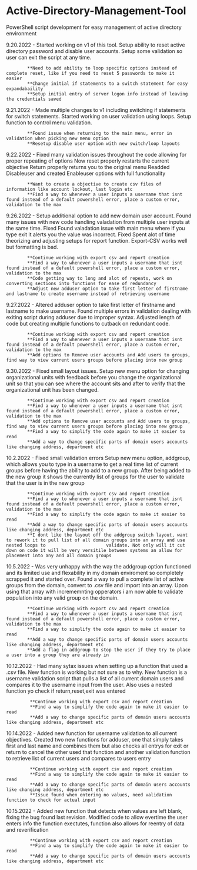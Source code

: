 # Active-Directory-Management-Tool
PowerShell script development for easy management of active directory environment

9.20.2022 - Started working on v1 of this tool. 
            Setup ability to reset active directory password and disable user accounts. 
            Setup some validation so user can exit the script at any time.
            
            **Need to add ability to loop specific options instead of complete reset, like if you need to reset 5 passwords to make it easier
            **Change initial if statements to a switch statement for easy expandabaility
            **Setup initial entry of server logon info instead of leaving the credentials saved
            
9.21.2022 - Made multiple changes to v1 including switching if statements for switch statements.
            Started working on user validation using loops.
            Setup function to control menu validation.
            
            **Found issue when returning to the main menu, error in validation when picking new menu option
            **Resetup disable user option with new switch/loop layouts

9.22.2022 - Fixed many validation issues throughout the code allowing for proper repeating of options
            Now reset properly restarts the current objective
            Return properly returns you to the original menu
            Readded Disableuser and created Enableuser options with full functionality
            
            **Want to create a objective to create csv files of information like account lockout, last login etc
            **Find a way to whenever a user inputs a username that isnt found instead of a default powershell error, place a custom error, validation to the max

9.26.2022 - Setup additional option to add new domain user account.
            Found many issues with new code handling valadation from multiple user inputs at the same time. Fixed
            Found valadation issue with main menu where if you type exit it alerts you the value was incorrect. Fixed
            Spent alot of time theorizing and adjusting setups for report function. Export-CSV works well but formatting is bad.
            
            **Continue working with export csv and report creation
            **Find a way to whenever a user inputs a username that isnt found instead of a default powershell error, place a custom error, validation to the max
            **Code getting way to long and alot of repeats, work on converting sections into functions for ease of redundancy
            **Adjust new adduser option to take first letter of firstname and lastname to create username instead of retrieving username

9.27.2022 - Altered adduser option to take first letter of firstname and lastname to make username.
            Found multiple errors in validation dealing with exiting script during adduser due to improper syntax.
            Adjusted length of code but creating multiple functions to cutback on redundant code.
            
            **Continue working with export csv and report creation
            **Find a way to whenever a user inputs a username that isnt found instead of a default powershell error, place a custom error, validation to the max
            **Add options to Remove user accounts and Add users to groups, find way to view current users groups before placing into new group

9.30.2022 - Fixed small layout issues.
            Setup new menu option for changing organizational units with feedback before you change the organizational unit so that you can see where the account sits 
            and after to verify that the organizational unit has been changed.
            
            **Continue working with export csv and report creation
            **Find a way to whenever a user inputs a username that isnt found instead of a default powershell error, place a custom error, validation to the max
            **Add options to Remove user accounts and Add users to groups, find way to view current users groups before placing into new group
            **Find a way to simplify the code again to make it easier to read
            **Add a way to change specific parts of domain users accounts like changing address, department etc
            
10.2.2022 - Fixed small validation errors
            Setup new menu option, addgroup, which allows you to type in a username to get a real time list of current groups before having the ability to add to a new             group. After being added to the new group it shows the currently list of groups for the user to validate that the user is in the new group
            
            **Continue working with export csv and report creation
            **Find a way to whenever a user inputs a username that isnt found instead of a default powershell error, place a custom error, validation to the max
            **Find a way to simplify the code again to make it easier to read
            **Add a way to change specific parts of domain users accounts like changing address, department etc
            **I dont like the layout off the addgroup switch layout, want to rework it to pull list of all domain groups into an array and use nested loops to                       validate. Not only will it cut down on code it will be very versitile between systems an allow for placement into any and all domain groups
            
10.5.2022 - Was very unhappy with the way the addgroup option functioned and its limited use and flexability in my domain enviroment so completely scrapped it and                 started over. Found a way to pull a complete list of active groups from the domain, convert to .csv file and import into an array. Upon using that array               with incrememnting opperators i am now able to validate population into any valid group on the domain.

            **Continue working with export csv and report creation
            **Find a way to whenever a user inputs a username that isnt found instead of a default powershell error, place a custom error, validation to the max
            **Find a way to simplify the code again to make it easier to read
            **Add a way to change specific parts of domain users accounts like changing address, department etc
            **Add a flag in addgroup to stop the user if they try to place a user into a group they are already in

10.12.2022 - Had many sytax issues when setting up a function that used a .csv file. New function is working but not sure as to why. New function is a username                      validation script that pulls a list of all current domain users and compares it to the username input from the user. Also uses a nested function yo check              if return,reset,exit was entered

             **Continue working with export csv and report creation
             **Find a way to simplify the code again to make it easier to read
             **Add a way to change specific parts of domain users accounts like changing address, department etc
             
10.14.2022 - Added new function for username validation to all current objectives. Created two new functions for adduser, one that simply takes first and last name and              combines them but also checks all entrys for exit or return to cancel the other used that function and another validation function to retrieve list of                  current users and compares to users entry

             **Continue working with export csv and report creation
             **Find a way to simplify the code again to make it easier to read
             **Add a way to change specific parts of domain users accounts like changing address, department etc
             **Issue found when entering no values, need validation function to check for actual input

10.15.2022 - Added new function that detects when values are left blank, fixing the bug found last revision. Modified code to allow evertime the user enters info the                function exectutes, function also allows for reentry of data and reverification

             **Continue working with export csv and report creation
             **Find a way to simplify the code again to make it easier to read
             **Add a way to change specific parts of domain users accounts like changing address, department etc
